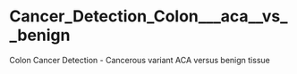 # Cancer_Detection_Colon___aca__vs__benign
Colon Cancer Detection - Cancerous variant ACA  versus  benign tissue
